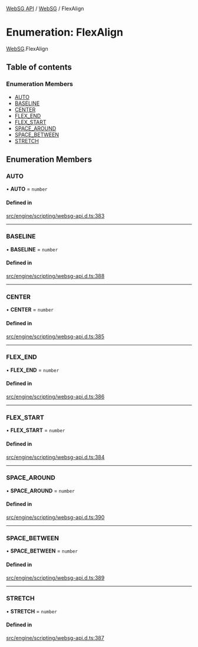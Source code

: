 [WebSG API](../README.md) / [WebSG](../modules/WebSG.md) / FlexAlign

# Enumeration: FlexAlign

[WebSG](../modules/WebSG.md).FlexAlign

## Table of contents

### Enumeration Members

- [AUTO](WebSG.FlexAlign.md#auto)
- [BASELINE](WebSG.FlexAlign.md#baseline)
- [CENTER](WebSG.FlexAlign.md#center)
- [FLEX\_END](WebSG.FlexAlign.md#flex_end)
- [FLEX\_START](WebSG.FlexAlign.md#flex_start)
- [SPACE\_AROUND](WebSG.FlexAlign.md#space_around)
- [SPACE\_BETWEEN](WebSG.FlexAlign.md#space_between)
- [STRETCH](WebSG.FlexAlign.md#stretch)

## Enumeration Members

### AUTO

• **AUTO** = `number`

#### Defined in

[src/engine/scripting/websg-api.d.ts:383](https://github.com/thirdroom/thirdroom/blob/972fa72b/src/engine/scripting/websg-api.d.ts#L383)

___

### BASELINE

• **BASELINE** = `number`

#### Defined in

[src/engine/scripting/websg-api.d.ts:388](https://github.com/thirdroom/thirdroom/blob/972fa72b/src/engine/scripting/websg-api.d.ts#L388)

___

### CENTER

• **CENTER** = `number`

#### Defined in

[src/engine/scripting/websg-api.d.ts:385](https://github.com/thirdroom/thirdroom/blob/972fa72b/src/engine/scripting/websg-api.d.ts#L385)

___

### FLEX\_END

• **FLEX\_END** = `number`

#### Defined in

[src/engine/scripting/websg-api.d.ts:386](https://github.com/thirdroom/thirdroom/blob/972fa72b/src/engine/scripting/websg-api.d.ts#L386)

___

### FLEX\_START

• **FLEX\_START** = `number`

#### Defined in

[src/engine/scripting/websg-api.d.ts:384](https://github.com/thirdroom/thirdroom/blob/972fa72b/src/engine/scripting/websg-api.d.ts#L384)

___

### SPACE\_AROUND

• **SPACE\_AROUND** = `number`

#### Defined in

[src/engine/scripting/websg-api.d.ts:390](https://github.com/thirdroom/thirdroom/blob/972fa72b/src/engine/scripting/websg-api.d.ts#L390)

___

### SPACE\_BETWEEN

• **SPACE\_BETWEEN** = `number`

#### Defined in

[src/engine/scripting/websg-api.d.ts:389](https://github.com/thirdroom/thirdroom/blob/972fa72b/src/engine/scripting/websg-api.d.ts#L389)

___

### STRETCH

• **STRETCH** = `number`

#### Defined in

[src/engine/scripting/websg-api.d.ts:387](https://github.com/thirdroom/thirdroom/blob/972fa72b/src/engine/scripting/websg-api.d.ts#L387)
